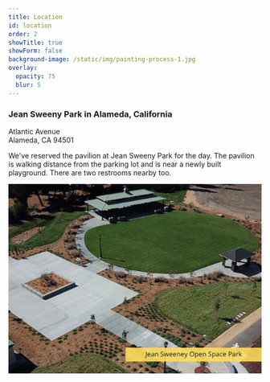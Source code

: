 ```yaml
---
title: Location
id: location
order: 2
showTitle: true
showForm: false
background-image: /static/img/painting-process-1.jpg
overlay:
  opacity: 75
  blur: 5
---
```

### Jean Sweeny Park in Alameda, California

Atlantic Avenue\
Alameda, CA 94501

We've reserved the pavilion at Jean Sweeny Park for the day. The pavilion is walking distance from the parking lot and is near a newly built playground. There are two restrooms nearby too.

![](/static/img/skitch.png)